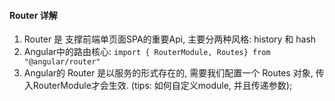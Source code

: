 #### Router 详解
1. Router 是 支撑前端单页面SPA的重要Api, 主要分两种风格: history 和 hash
2. Angular中的路由核心: `import { RouterModule, Routes} from "@angular/router"`
3. Angular的 Router 是以服务的形式存在的, 需要我们配置一个 Routes 对象, 传入RouterModule才会生效. (tips: 如何自定义module, 并且传递参数);
